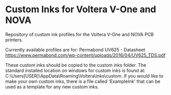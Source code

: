# Custom Inks for Voltera V-One and NOVA
Repository of custom ink profiles for the Voltera V-One and NOVA PCB printers.

Currently available profiles are for:
Permabond UV625 - Datasheet https://www.permabond.com/wp-content/uploads/2016/04/UV625_TDS.pdf

These custom inks should be copied to the custom inks folder. The standard installed location on windows for custom inks is found at: C:\Users\[USER]\AppData\Roaming\Voltera\inks\custom. If you would like to make your own custom inks, there is a file called 'ExampleInk' that can be used as a template for any new custom inks.
